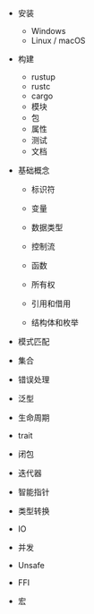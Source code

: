 -   安装
    -   Windows
    -   Linux / macOS
-   构建
    -   rustup
    -   rustc
    -   cargo
    -   模块
    -   包
    -   属性
    -   测试
    -   文档
-   基础概念

    -   标识符
    -   变量
    -   数据类型
    -   控制流
    -   函数
    -   所有权

    -   引用和借用
    -   结构体和枚举
-   模式匹配
-   集合
-   错误处理
-   泛型
-   生命周期
-   trait
-   闭包
-   迭代器
-   智能指针
-   类型转换
-   IO
-   并发
-   Unsafe
-   FFI
-   宏